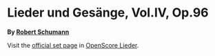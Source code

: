 
# Lieder und Gesänge, Vol.IV, Op.96

__By [Robert Schumann](..)__

Visit the [official set page] in [OpenScore Lieder].

[official set page]: https://musescore.com/openscore-lieder-corpus/sets/5109332
[OpenScore Lieder]: https://musescore.com/openscore-lieder-corpus
